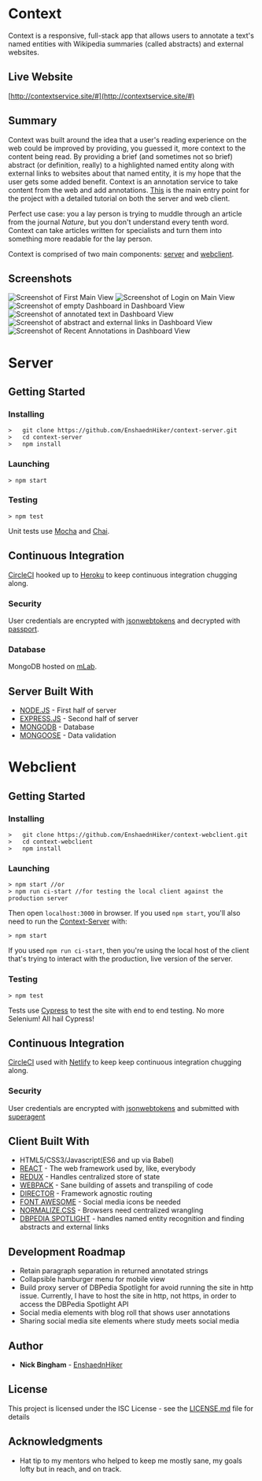 # Context

Context is a responsive, full-stack app that allows users to annotate a text's named entities with Wikipedia summaries (called abstracts) and external websites.

## Live Website

[http://contextservice.site/#](http://contextservice.site/#)

## Summary

Context was built around the idea that a user's reading experience on the web could be improved by providing, you guessed it, more context to the content being read.  By providing a brief (and sometimes not so brief) abstract (or definition, really) to a highlighted named entity along with external links to websites about that named entity, it is my hope that the user gets some added benefit. Context is an annotation service to take content from the web and add annotations. [This](https://github.com/EnshaednHiker/context) is the main entry point for the project with a detailed tutorial on both the server and web client.

Perfect use case: you a lay person is trying to muddle through an article from the journal *Nature*, but you don't understand every tenth word. Context can take articles written for specialists and turn them into something more readable for the lay person.

Context is comprised of two main components: [server](https://github.com/EnshaednHiker/context-server) and [webclient](https://github.com/EnshaednHiker/context-webclient).

## Screenshots

![Screenshot of First Main View](docs/screenshot1.png "Screenshot of First Main View")
![Screenshot of Login on Main View](docs/screenshot2.png "Screenshot of Login on Main View")
![Screenshot of empty Dashboard in Dashboard View](docs/screenshot3.png "Screenshot of empty Dashboard in Dashboard View")
![Screenshot of annotated text in Dashboard View](docs/screenshot4.png "Screenshot of annotated text in Dashboard View")
![Screenshot of abstract and external links in Dashboard View](docs/screenshot5.png "Screenshot of abstract and external links in Dashboard View")
![Screenshot of Recent Annotations in Dashboard View](docs/screenshot6.png "Screenshot of Recent Annotations in Dashboard View")

# Server

## Getting Started

### Installing

```
>   git clone https://github.com/EnshaednHiker/context-server.git
>   cd context-server
>   npm install
```

### Launching

```
> npm start
```

### Testing

```
> npm test
```
Unit tests use [Mocha](https://mochajs.org/) and [Chai](http://chaijs.com/).

## Continuous Integration 

[CircleCI](https://circleci.com/) hooked up to [Heroku](https://www.heroku.com/) to keep continuous integration chugging along.

### Security

User credentials are encrypted with [jsonwebtokens](https://github.com/auth0/node-jsonwebtoken) and decrypted with [passport](http://www.passportjs.org/).

### Database

MongoDB hosted on [mLab](http://docs.mlab.com/).

## Server Built With

* [NODE.JS](https://nodejs.org/en/docs/) - First half of server
* [EXPRESS.JS](https://redux.js.org/) - Second half of server
* [MONGODB](https://docs.mongodb.com/) - Database
* [MONGOOSE](http://mongoosejs.com/docs/guide.html) - Data validation

# Webclient

## Getting Started

### Installing

```
>   git clone https://github.com/EnshaednHiker/context-webclient.git
>   cd context-webclient
>   npm install
```

### Launching

```
> npm start //or
> npm run ci-start //for testing the local client against the production server
```

Then open `localhost:3000` in browser. If you used `npm start`, you'll also need to run the [Context-Server](https://github.com/EnshaednHiker/context-server) with:

```
> npm start
```

If you used `npm run ci-start`, then you're using the local host of the client that's trying to interact with the production, live version of the server.

### Testing

```
> npm test
```
Tests use [Cypress](https://www.cypress.io/) to test the site with end to end testing. No more Selenium! All hail Cypress!

## Continuous Integration 

[CircleCI](https://circleci.com/) used with [Netlify](https://www.netlify.com/docs/) to keep keep continuous integration chugging along.

### Security

User credentials are encrypted with [jsonwebtokens](https://github.com/auth0/node-jsonwebtoken) and submitted with [superagent](https://github.com/visionmedia/superagent)

## Client Built With

* HTML5/CSS3/Javascript(ES6 and up via Babel)
* [REACT](https://reactjs.org/docs/hello-world.html) - The web framework used by, like, everybody
* [REDUX](https://redux.js.org/) - Handles centralized store of state
* [WEBPACK](https://webpack.js.org/guides/getting-started/) - Sane building of assets and transpiling of code
* [DIRECTOR](https://github.com/flatiron/director) - Framework agnostic routing
* [FONT AWESOME](http://fontawesome.io/) - Social media icons be needed
* [NORMALIZE.CSS](https://necolas.github.io/normalize.css/) - Browsers need centralized wrangling
* [DBPEDIA SPOTLIGHT](http://www.dbpedia-spotlight.org/) - handles named entity recognition and finding abstracts and external links

## Development Roadmap

* Retain paragraph separation in returned annotated strings
* Collapsible hamburger menu for mobile view
* Build proxy server of DBPedia Spotlight for avoid running the site in http issue. Currently, I have to host the site in http, not https, in order to access the DBPedia Spotlight API
* Social media elements with blog roll that shows user annotations
* Sharing social media site elements where study meets social media

## Author

* **Nick Bingham** - [EnshaednHiker](https://github.com/EnshaednHiker)

## License

This project is licensed under the ISC License - see the [LICENSE.md](LICENSE.md) file for details

## Acknowledgments

* Hat tip to my mentors who helped to keep me mostly sane, my goals lofty but in reach, and on track.
